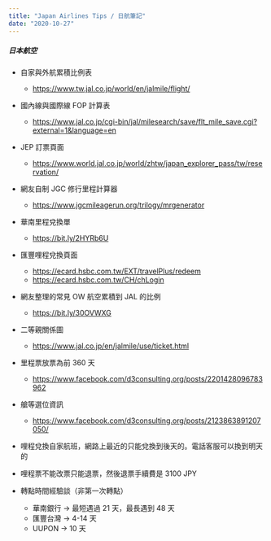 ```yaml
---
title: "Japan Airlines Tips / 日航筆記"
date: "2020-10-27"
---
```


##### 日本航空

* 自家與外航累積比例表
    * https://www.tw.jal.co.jp/world/en/jalmile/flight/

* 國內線與國際線 FOP 計算表
    * https://www.jal.co.jp/cgi-bin/jal/milesearch/save/flt_mile_save.cgi?external=1&language=en

* JEP 訂票頁面
    * https://www.world.jal.co.jp/world/zhtw/japan_explorer_pass/tw/reservation/

* 網友自制 JGC 修行里程計算器
    * https://www.jgcmileagerun.org/trilogy/mrgenerator
    
* 華南里程兌換單
    * https://bit.ly/2HYRb6U

* 匯豐哩程兌換頁面
    * https://ecard.hsbc.com.tw/EXT/travelPlus/redeem
    * https://ecard.hsbc.com.tw/CH/chLogin
    
* 網友整理的常見 OW 航空累積到 JAL 的比例
    * https://bit.ly/30OVWXG
    
* 二等親關係圖
    * https://www.jal.co.jp/en/jalmile/use/ticket.html

* 里程票放票為前 360 天
    * https://www.facebook.com/d3consulting.org/posts/2201428096783962
    
* 艙等選位資訊
    * https://www.facebook.com/d3consulting.org/posts/2123863891207050/
    
* 哩程兌換自家航班，網路上最近的只能兌換到後天的。電話客服可以換到明天的
* 哩程票不能改票只能退票，然後退票手續費是 3100 JPY
* 轉點時間經驗談（非第一次轉點）
    * 華南銀行 -> 最短遇過 21 天，最長遇到 48 天
    * 匯豐台灣 -> 4-14 天
    * UUPON ->  10 天